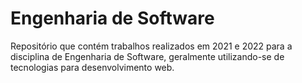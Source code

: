 # Engenharia de Software

Repositório que contém trabalhos realizados em 2021 e 2022 para a disciplina de Engenharia de Software, geralmente utilizando-se de tecnologias para desenvolvimento web.
